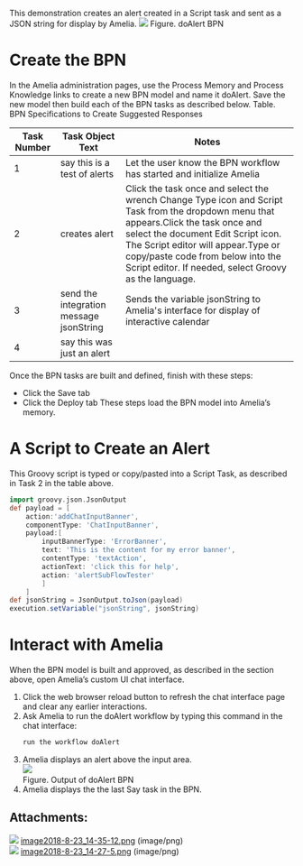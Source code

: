 This demonstration creates an alert created in a Script task and sent as a JSON string for display by Amelia.
![](attachments/11939954/11939956.png)
Figure. doAlert BPN
# Create the BPN
In the Amelia administration pages, use the Process Memory and Process Knowledge links to create a new BPN model and name it doAlert. Save the new model then build each of the BPN tasks as described below.
Table. BPN Specifications to Create Suggested Responses

| Task Number | Task Object Text | Notes |
| ----|----|----|
| 1 | say this is a test of alerts | Let the user know the BPN workflow has started and initialize Amelia |
| 2 | creates alert | Click the task once and select the wrench Change Type icon and Script Task from the dropdown menu that appears.Click the task once and select the document Edit Script icon. The Script editor will appear.Type or copy/paste code from below into the Script editor. If needed, select Groovy as the language. |
| 3 | send the integration message jsonString | Sends the variable jsonString to Amelia's interface for display of interactive calendar |
| 4 | say this was just an alert |  |

Once the BPN tasks are built and defined, finish with these steps:
-   Click the Save tab
-   Click the Deploy tab
These steps load the BPN model into Amelia’s memory.
# A Script to Create an Alert
This Groovy script is typed or copy/pasted into a Script Task, as described in Task 2 in the table above.
``` groovy
import groovy.json.JsonOutput
def payload = [
    action:'addChatInputBanner',
    componentType: 'ChatInputBanner',
    payload:[
        inputBannerType: 'ErrorBanner',
        text: 'This is the content for my error banner',
        contentType: 'textAction',
        actionText: 'click this for help',
        action: 'alertSubFlowTester'
        ]
    ]
def jsonString = JsonOutput.toJson(payload)
execution.setVariable("jsonString", jsonString)
```
# Interact with Amelia
When the BPN model is built and approved, as described in the section above, open Amelia’s custom UI chat interface.
1.  Click the web browser reload button to refresh the chat interface page and clear any earlier interactions.
2.  Ask Amelia to run the doAlert workflow by typing this command in the chat interface:
    ``` groovy
    run the workflow doAlert
    ```
3.  Amelia displays an alert above the input area.  
    ![](attachments/11939954/11939955.png)  
    Figure. Output of doAlert BPN  
4.  Amelia displays the the last Say task in the BPN.
## Attachments:
![](images/icons/bullet_blue.gif) [image2018-8-23_14-35-12.png](attachments/11939954/11939955.png) (image/png)  
![](images/icons/bullet_blue.gif) [image2018-8-23_14-27-5.png](attachments/11939954/11939956.png) (image/png)  
